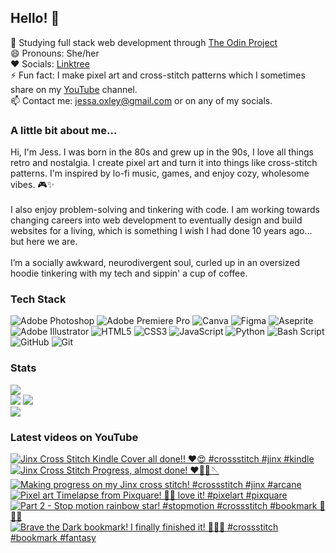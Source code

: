 ## Hello! 👋
🌱 Studying full stack web development through [The Odin Project](https://www.theodinproject.com/)<br/>
😄 Pronouns: She/her<br/>
❤️ Socials: [Linktree](https://linktr.ee/sleepingpixels)<br/>
⚡ Fun fact: I make pixel art and cross-stitch patterns which I sometimes share on my [YouTube](https://www.youtube.com/@Sleeping.Pixels) channel.<br/> 
📫 Contact me: jessa.oxley@gmail.com or on any of my socials.<br/>

### A little bit about me...
Hi, I'm Jess. 
I was born in the 80s and grew up in the 90s, I love all things retro and nostalgia.
I create pixel art and turn it into things like cross-stitch patterns. I'm inspired by lo-fi music, games, and enjoy cozy, wholesome vibes. 🎮✨ <br/>
<br/>I also enjoy problem-solving and tinkering with code. I am working towards changing careers into web development to eventually design and build websites for a living, which is something I wish I had done 10 years ago... but here we are. <br/>
<br/>I’m a socially awkward, neurodivergent soul, curled up in an oversized hoodie tinkering with my tech and sippin' a cup of coffee. 

### Tech Stack
![Adobe Photoshop](https://img.shields.io/badge/adobe%20photoshop-%2331A8FF.svg?style=for-the-badge&logo=adobe%20photoshop&logoColor=white) ![Adobe Premiere Pro](https://img.shields.io/badge/Adobe%20Premiere%20Pro-9999FF.svg?style=for-the-badge&logo=Adobe%20Premiere%20Pro&logoColor=white) ![Canva](https://img.shields.io/badge/Canva-%2300C4CC.svg?style=for-the-badge&logo=Canva&logoColor=white) ![Figma](https://img.shields.io/badge/figma-%23F24E1E.svg?style=for-the-badge&logo=figma&logoColor=white) ![Aseprite](https://img.shields.io/badge/Aseprite-FFFFFF?style=for-the-badge&logo=Aseprite&logoColor=#7D929E) ![Adobe Illustrator](https://img.shields.io/badge/adobe%20illustrator-%23FF9A00.svg?style=for-the-badge&logo=adobe%20illustrator&logoColor=white) ![HTML5](https://img.shields.io/badge/html5-%23E34F26.svg?style=for-the-badge&logo=html5&logoColor=white) ![CSS3](https://img.shields.io/badge/css3-%231572B6.svg?style=for-the-badge&logo=css3&logoColor=white) ![JavaScript](https://img.shields.io/badge/javascript-%23323330.svg?style=for-the-badge&logo=javascript&logoColor=%23F7DF1E) ![Python](https://img.shields.io/badge/python-3670A0?style=for-the-badge&logo=python&logoColor=ffdd54) ![Bash Script](https://img.shields.io/badge/bash_script-%23121011.svg?style=for-the-badge&logo=gnu-bash&logoColor=white) ![GitHub](https://img.shields.io/badge/github-%23121011.svg?style=for-the-badge&logo=github&logoColor=white) ![Git](https://img.shields.io/badge/git-%23F05033.svg?style=for-the-badge&logo=git&logoColor=white)

### Stats
![](https://nirzak-streak-stats.vercel.app/?user=sleepingpixels&theme=catppuccin_mocha&hide_border=false)<br/>
![](https://github-contributor-stats.vercel.app/api?username=sleepingpixels&limit=5&theme=catppuccin_mocha&combine_all_yearly_contributions=true)
![](https://github-readme-stats.vercel.app/api?username=sleepingpixels&theme=catppuccin_mocha&hide_border=false&include_all_commits=true&count_private=true)<br/>
![](https://github-readme-stats.vercel.app/api/top-langs/?username=sleepingpixels&theme=catppuccin_mocha&hide_border=false&include_all_commits=true&count_private=true&layout=compact)

### Latest videos on YouTube
<!-- BEGIN YOUTUBE-CARDS -->
[![Jinx Cross Stitch Kindle Cover all done!! ♥️😍 #crossstitch #jinx #kindle](https://ytcards.demolab.com/?id=kYUTXDPmv0M&title=Jinx+Cross+Stitch+Kindle+Cover+all+done%21%21+%E2%99%A5%EF%B8%8F%F0%9F%98%8D+%23crossstitch+%23jinx+%23kindle&lang=en&timestamp=1761100936&background_color=%230d1117&title_color=%23ffffff&stats_color=%23dedede&max_title_lines=1&width=250&border_radius=5 "Jinx Cross Stitch Kindle Cover all done!! ♥️😍 #crossstitch #jinx #kindle")](https://www.youtube.com/shorts/kYUTXDPmv0M)
[![Jinx Cross Stitch Progress, almost done! ♥️🥰🧵🪡](https://ytcards.demolab.com/?id=IFu1fWgK2Fk&title=Jinx+Cross+Stitch+Progress%2C+almost+done%21+%E2%99%A5%EF%B8%8F%F0%9F%A5%B0%F0%9F%A7%B5%F0%9F%AA%A1&lang=en&timestamp=1758689171&background_color=%230d1117&title_color=%23ffffff&stats_color=%23dedede&max_title_lines=1&width=250&border_radius=5 "Jinx Cross Stitch Progress, almost done! ♥️🥰🧵🪡")](https://www.youtube.com/shorts/IFu1fWgK2Fk)
[![Making progress on my Jinx cross stitch! #crossstitch #jinx #arcane](https://ytcards.demolab.com/?id=57-ckyamdsg&title=Making+progress+on+my+Jinx+cross+stitch%21+%23crossstitch+%23jinx+%23arcane&lang=en&timestamp=1752111318&background_color=%230d1117&title_color=%23ffffff&stats_color=%23dedede&max_title_lines=1&width=250&border_radius=5 "Making progress on my Jinx cross stitch! #crossstitch #jinx #arcane")](https://www.youtube.com/shorts/57-ckyamdsg)
[![Pixel art Timelapse from Pixquare! 🤩🤩 love it! #pixelart #pixquare](https://ytcards.demolab.com/?id=sF_WYNeoyeE&title=Pixel+art+Timelapse+from+Pixquare%21+%F0%9F%A4%A9%F0%9F%A4%A9+love+it%21+%23pixelart+%23pixquare&lang=en&timestamp=1750770207&background_color=%230d1117&title_color=%23ffffff&stats_color=%23dedede&max_title_lines=1&width=250&border_radius=5 "Pixel art Timelapse from Pixquare! 🤩🤩 love it! #pixelart #pixquare")](https://www.youtube.com/shorts/sF_WYNeoyeE)
[![Part 2 - Stop motion rainbow star! #stopmotion #crossstitch #bookmark 🌟🌈🎥](https://ytcards.demolab.com/?id=Rq7oJw6fvZ0&title=Part+2+-+Stop+motion+rainbow+star%21+%23stopmotion+%23crossstitch+%23bookmark+%F0%9F%8C%9F%F0%9F%8C%88%F0%9F%8E%A5&lang=en&timestamp=1743667453&background_color=%230d1117&title_color=%23ffffff&stats_color=%23dedede&max_title_lines=1&width=250&border_radius=5 "Part 2 - Stop motion rainbow star! #stopmotion #crossstitch #bookmark 🌟🌈🎥")](https://www.youtube.com/shorts/Rq7oJw6fvZ0)
[![Brave the Dark bookmark! I finally finished it! 🥰😁🤗 #crossstitch #bookmark #fantasy](https://ytcards.demolab.com/?id=baDDiN0r7jw&title=Brave+the+Dark+bookmark%21+I+finally+finished+it%21+%F0%9F%A5%B0%F0%9F%98%81%F0%9F%A4%97+%23crossstitch+%23bookmark+%23fantasy&lang=en&timestamp=1743635154&background_color=%230d1117&title_color=%23ffffff&stats_color=%23dedede&max_title_lines=1&width=250&border_radius=5 "Brave the Dark bookmark! I finally finished it! 🥰😁🤗 #crossstitch #bookmark #fantasy")](https://www.youtube.com/shorts/baDDiN0r7jw)
<!-- END YOUTUBE-CARDS -->
  
<!-- Proudly created with GPRM ( https://gprm.itsvg.in ) -->
<!--
**roxire/Roxire** is a ✨ _special_ ✨ repository because its `README.md` (this file) appears on your GitHub profile.

Here are some ideas to get you started:

- 🔭 I’m currently working on ...
- 🌱 I’m currently on the roadmap to becoming a software developer.
- 👯 I’m looking to collaborate on ...
- 🤔 I’m looking for help with ...
- 💬 Ask me about ...
- 📫 How to reach me: You can contact me via any of my socials, or at jessa.oxley@gmail.com
- 😄 Pronouns: She/her
- ⚡ Fun fact: I also make pixel art! 
